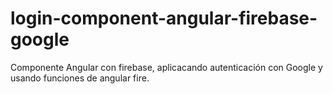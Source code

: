 # login-component-angular-firebase-google
Componente Angular con firebase, aplicacando autenticación con Google y usando funciones de angular fire.
